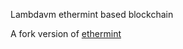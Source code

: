 Lambdavm ethermint based blockchain

A fork version of [ethermint](https://github.com/evmos/ethermint)
